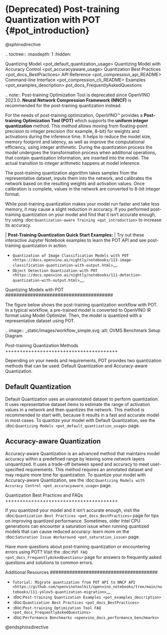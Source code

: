 # (Deprecated) Post-training Quantization with POT {#pot_introduction}

@sphinxdirective

.. toctree::
   :maxdepth: 1
   :hidden:

   Quantizing Model <pot_default_quantization_usage>
   Quantizing Model with Accuracy Control <pot_accuracyaware_usage>
   Quantization Best Practices <pot_docs_BestPractices>
   API Reference <pot_compression_api_README>
   Command-line Interface <pot_compression_cli_README>
   Examples <pot_examples_description>
   pot_docs_FrequentlyAskedQuestions



.. note:: Post-training Optimization Tool is deprecated since OpenVINO 2023.0. **Neural Network Compression Framework (NNCF)** is recommended for the post-training quantization instead.

For the needs of post-training optimization, OpenVINO&trade; provides a **Post-training Optimization Tool (POT)** 
which supports the **uniform integer quantization** method. This method allows moving from floating-point precision 
to integer precision (for example, 8-bit) for weights and activations during the inference time. It helps to reduce 
the model size, memory footprint and latency, as well as improve the computational efficiency, using integer arithmetic. 
During the quantization process the model undergoes the transformation process when additional operations, that contain 
quantization information, are inserted into the model. The actual transition to integer arithmetic happens at model inference.

The post-training quantization algorithm takes samples from the representative dataset, inputs them into the network, 
and calibrates the network based on the resulting weights and activation values. Once calibration is complete, 
values in the network are converted to 8-bit integer format.

While post-training quantization makes your model run faster and take less memory, it may cause a slight reduction 
in accuracy. If you performed post-training quantization on your model and find that it isn’t accurate enough, 
try using :doc:`Quantization-aware Training <qat_introduction>` to increase its accuracy.


| **Post-Training Quantization Quick Start Examples:**
| Try out these interactive Jupyter Notebook examples to learn the POT API and see post-training quantization in action:

* `Quantization of Image Classification Models with POT <https://docs.openvino.ai/nightly/notebooks/113-image-classification-quantization-with-output.html>`__.
* `Object Detection Quantization with POT <https://docs.openvino.ai/nightly/notebooks/111-detection-quantization-with-output.html>`__.



Quantizing Models with POT
####################################### 

The figure below shows the post-training quantization workflow with POT. In a typical workflow, a pre-trained 
model is converted to OpenVINO IR format using Model Optimizer. Then, the model is quantized with a representative dataset using POT.

.. image:: _static/images/workflow_simple.svg
   :alt: OVMS Benchmark Setup Diagram


Post-training Quantization Methods
+++++++++++++++++++++++++++++++++++++++

Depending on your needs and requirements, POT provides two quantization methods that can be used: 
Default Quantization and Accuracy-aware Quantization.


Default Quantization
---------------------------------------

Default Quantization uses an unannotated dataset to perform quantization. It uses representative 
dataset items to estimate the range of activation values in a network and then quantizes the network. 
This method is recommended to start with, because it results in a fast and accurate model in most cases. 
To quantize your model with Default Quantization, see the :doc:`Quantizing Models <pot_default_quantization_usage>` page.

Accuracy-aware Quantization
---------------------------------------

Accuracy-aware Quantization is an advanced method that maintains model accuracy within a predefined 
range by leaving some network layers unquantized. It uses a trade-off between speed and accuracy to meet 
user-specified requirements. This method requires an annotated dataset and may require more time for quantization. 
To quantize your model with Accuracy-aware Quantization, see the :doc:`Quantizing Models with Accuracy Control <pot_accuracyaware_usage>` page.

Quantization Best Practices and FAQs
+++++++++++++++++++++++++++++++++++++++

If you quantized your model and it isn’t accurate enough, visit the :doc:`Quantization Best Practices <pot_docs_BestPractices>` 
page for tips on improving quantized performance. Sometimes, older Intel CPU generations can encounter a saturation issue when 
running quantized models that can cause reduced accuracy: learn more on the :doc:`Saturation Issue Workaround <pot_saturation_issue>` page.

Have more questions about post-training quantization or encountering errors using POT? Visit the 
:doc:`POT FAQ <pot_docs_FrequentlyAskedQuestions>` page for answers to frequently asked questions and solutions to common errors.



Additional Resources
#######################################

* `Tutorial: Migrate quantization from POT API to NNCF API <https://github.com/openvinotoolkit/openvino_notebooks/tree/main/notebooks/111-yolov5-quantization-migration>`__
* :doc:`Post-training Quantization Examples <pot_examples_description>`
* :doc:`Quantization Best Practices <pot_docs_BestPractices>`
* :doc:`Post-training Optimization Tool FAQ <pot_docs_FrequentlyAskedQuestions>`
* :doc:`Performance Benchmarks <openvino_docs_performance_benchmarks>`


@endsphinxdirective

